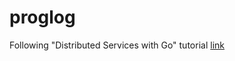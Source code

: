 # proglog

Following "Distributed Services with Go" tutorial [link](https://pragprog.com/titles/tjgo/distributed-services-with-go/)
